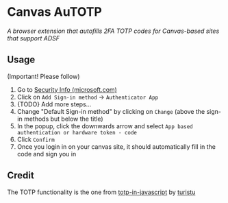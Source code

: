# Canvas AuTOTP

*A browser extension that autofills 2FA TOTP codes for Canvas-based sites that support ADSF* 

## Usage

(Important! Please follow)

1. Go to [Security Info (microsoft.com)](https://mysignins.microsoft.com/security-info)
2. Click on `Add Sign-in method` -> `Authenticator App`
3. {TODO} Add more steps...
4. Change "Default Sign-in method" by clicking on `Change` (above the sign-in methods but below the title)
5. In the popup, click the downwards arrow and select `App based authentication or hardware token - code`
6. Click `Confirm`
7. Once you login in on your canvas site, it should automatically fill in the code and sign you in

## Credit

The TOTP functionality is the one from [totp-in-javascript](https://github.com/turistu/totp-in-javascript) by [turistu](https://github.com/turistu) 
